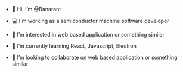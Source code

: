 - 👋 Hi, I’m @Banarant

- 💻 I'm working as a semiconductor machine software developer

- 👀 I’m interested in web based application or something similar 

- 🌱 I’m currently learning React, Javascript, Electron

- 💞️ I’m looking to collaborate on web based application or something similar

<!---
Banarant/Banarant is a ✨ special ✨ repository because its `README.md` (this file) appears on your GitHub profile.
You can click the Preview link to take a look at your changes.
--->
